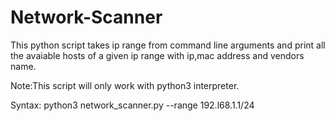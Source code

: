 # Network-Scanner
This python script takes ip range from command line arguments and print all the avaiable hosts of a given ip range with ip,mac address and vendors name.

Note:This script will only work with python3 interpreter.

Syntax: python3 network_scanner.py --range 192.l68.1.1/24

